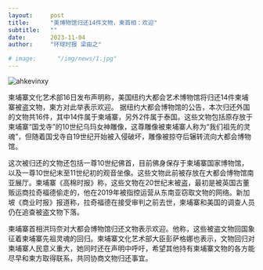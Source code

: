 ```yaml
---
layout:     post 
title:      "美博物馆归还14件文物，柬首相：欢迎"
subtitle:   ""
date:       2023-11-04
author:     "环球时报 梁由之"

# image:      "/img/news/1.jpg"
---
```



![ahkevinxy](/img/news/1.jpg )


柬埔寨文化艺术部16日发布声明称，美国纽约大都会艺术博物馆将归还14件柬埔寨被盗文物，柬方对此举表示欢迎。
据纽约大都会博物馆的公告，本次归还外国的文物共16件，其中14件属于柬埔寨，另外2件属于泰国。这些文物包括原存放于柬埔寨“国戈寺”的10世纪乌玛女神雕像，这尊雕像被柬埔寨人称为“我们祖先的灵魂”，但随着国戈寺自19世纪开始被入侵破坏，雕像被掠夺后辗转流向大都会博物馆。

这次被归还的文物还包括一尊10世纪佛首，目前佛身保存于柬埔寨国家博物馆，以及一尊10世纪末至11世纪初的观音坐像。这些文物此前被存放在大都会博物馆南亚展厅。柬埔寨《高棉时报》称，这些文物在20世纪末被盗，最初是被英国古董贩运商拉奇福德偷走的，他在2019年被指控运营从东南亚窃取文物的网络。新加坡《商业时报》报道称，拉奇福德在接受审判之前去世，柬埔寨和美国的调查人员仍在追查被盗文物下落。


柬埔寨首相洪玛奈对大都会博物馆归还文物表示欢迎。他称，这些被盗文物回国象征着柬埔寨先祖灵魂的回归。柬埔寨文化艺术部大臣彭萨格娜也表示，文物回归对柬埔寨人民意义重大，她同时还在声明中呼吁，希望其他持有柬埔寨文物的各方能尽早和柬方取得联系，共同协商文物归还事宜。